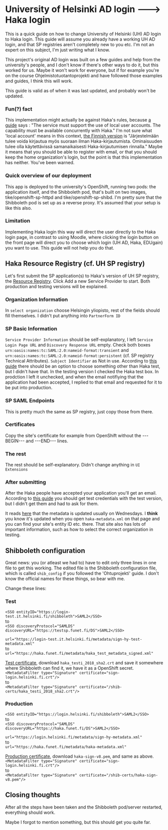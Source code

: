 # University of Helsinki AD login ---> Haka login
This is a quick guide on how to change University of Helsinki (UH) AD login to Haka login. This guide will assume you already have a working UH AD login, and that SP registries aren't completely new to you etc. I'm not an expert on this subject, I'm just writing what I know.

This project's original AD login was built on a few guides and help from the university's people, and I don't know if there's other ways to do it, but this worked for us. Maybe it won't work for everyone, but if for example you're on the course Ohjelmistotuotantoprojekti and have followed those examples and guides, I think this will work.

This guide is valid as of when it was last updated, and probably won't be updated.
### Fun(?) fact
This implementation might actually be against Haka's rules, because [a guide](https://wiki.eduuni.fi/display/CSCHAKA/Request+for+tender+templates) says : "The service must support the use of local user accounts. The capability must be available concurrently with Haka." I'm not sure what 'local account' means in this context, [the Finnish version](https://wiki.eduuni.fi/pages/viewpage.action?pageId=27297797) is "Järjestelmään tulee voida kirjautua myös suoraan ilman Haka-kirjautumista. Ominaisuuden tulee olla käytettävissä samanaikaisesti Haka-kirjautumisen rinnalla." Maybe it means that you should be able to register with email, or that you should keep the home organization's login, but the point is that this implementation  has neither. You've been warned.

### Quick overview of our deployment
This app is deployed to the university's OpenShift, running two pods: the application itself, and the Shibboleth pod, that's built on two images, tike/openshift-sp-httpd and tike/openshift-sp-shibd. I'm pretty sure that the Shibboleth pod is set up as a reverse proxy. It's assumed that your setup is like this also.

### Limitation
Implementing Haka login this way will direct the user directly to the Haka login page, in contrast to using Moodle, where clicking the login button on the front page will direct you to choose which login (UH AD, Haka, EDUgain) you want to use. This guide will not help you do that.

## Haka Resource Registry (cf. UH SP registry)
Let's first submit the SP application(s) to Haka's version of UH SP registry, the [Resource Registry](https://rr.funet.fi/rr/spmenu.php). Click Add a new Service Provider to start. Both production and testing versions will be explained.

###  Organization Information
In `select organization` choose Helsingin yliopisto, rest of the fields should fill themselves. I didn't put anything into `PartnerForm ID`

### SP Basic Information
`Service Provider Information` should be self-explanatory, I left `Service Login Page URL` and `Discovery Response URL` empty.
Check both boxes `urn:oasis:names:tc:SAML:2.0:nameid-format:transient` and `urn:oasis:names:tc:SAML:2.0:nameid-format:persistent` (cf. SP registry Technical Attributes). `Subject Identifier` as Not in use.
According to [this guide](https://wiki.eduuni.fi/pages/viewpage.action?pageId=27297748) there should be an option to choose something other than Haka test, but I didn't have that. In the testing version I checked the Haka test box. In prodction I left it unchecked, and when the email notifiying that the application had been accepted, I replied to that email and requested for it to be put into production.

### SP SAML Endpoints
This is pretty much the same as SP registry, just copy those from there.

### Certificates
Copy the site's certificate for example from OpenShift without the ---BEGIN--- and ---END--- lines.

### The rest
The rest should be self-explanatory. Didn't change anything in `UI Extensions`

### After submitting
After the Haka people have accepted your application you'll get an email. According to [this guide](https://wiki.eduuni.fi/display/CSCHAKA/Testipalvelimet) you should get test credentials with the test version, but I didn't get them and had to ask for them.

It reads [here](https://wiki.eduuni.fi/display/CSCHAKA/Metadata) that the metadata is updated usually on Wednesdays. I **think** you know it's updated when you open `haka-metadata.xml` on that page and you can find your site's entity ID etc. there. That site also has lots of important information, such as how to select the correct organization in testing.

## Shibboleth configuration
Great news: you (or atleast we had to) have to edit only three lines in one file to get this working. The edited file is the Shibboleth configuration file, which is called `shib_config` if you followed the 'Ohtuprojekti' guide. I don't know the official names for these things, so bear with me.

Change these lines:

### Test
`<SSO entityID="https://login-test.it.helsinki.fi/shibboleth">SAML2</SSO>`\
to\
`<SSO discoveryProtocol="SAMLDS" discoveryURL="https://testsp.funet.fi/DS">SAML2</SSO>`

`url="https://login-test.it.helsinki.fi/metadata/sign-hy-test-metadata.xml"`\
to\
`url="https://haka.funet.fi/metadata/haka_test_metadata_signed.xml"`

[Test certificate](https://wiki.eduuni.fi/display/CSCHAKA/Testipalvelimet), download `haka_testi_2018_sha2.crt` and save it somewhere where Shibboleth can find it, we have it as a OpenShift secret.\
`<MetadataFilter type="Signature" certificate="sign-login.helsinki.fi.crt"/>`\
to\
`<MetadataFilter type="Signature" certificate="/shib-certs/haka_testi_2018_sha2.crt"/>`

### Production
`<SSO entityID="https://login.helsinki.fi/shibboleth">SAML2</SSO>`\
to\
`<SSO discoveryProtocol="SAMLDS" discoveryURL="https://haka.funet.fi/DS">SAML2</SSO>`

`url="https://login.helsinki.fi/metadata/sign-hy-metadata.xml"`\
to\
`url="https://haka.funet.fi/metadata/haka-metadata.xml"`

[Production certificate](https://wiki.eduuni.fi/display/CSCHAKA/Metadata), download `haka-sign-v8.pem`, and same as above.\
`<MetadataFilter type="Signature" certificate="sign-login.helsinki.fi.crt"/>`\
to\
`<MetadataFilter type="Signature" certificate="/shib-certs/haka-sign-v8.pem"/>`

## Closing thoughts
After all the steps have been taken and the Shibboleth pod/server restarted, everything should work.

Maybe I forgot to mention something, but this should get you quite far.
